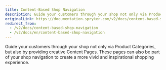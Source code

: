 ```yaml
---
title: Content-Based Shop Navigation
description: Guide your customers through your shop not only via Product Categories, but also by providing creative Content Pages.
originalLink: https://documentation.spryker.com/v2/docs/content-based-shop-navigation
redirect_from:
  - /v2/docs/content-based-shop-navigation
  - /v2/docs/en/content-based-shop-navigation
---
```


Guide your customers through your shop not only via Product Categories, but also by providing creative Content Pages. These pages can also be part of your shop navigation to create a more vivid and inspirational shopping experience.

<!--
**See also:**

* Learn about Navigation module
* Add navigation in the Administration Interface
-->
